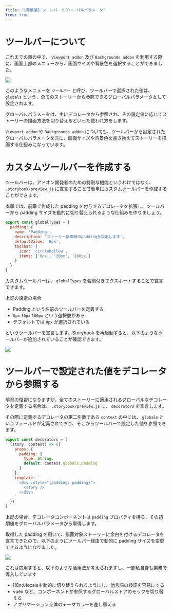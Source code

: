 ```yaml
---
title: "[発展編] ツールバーとグローバルパラメータ"
free: true
---
```


# ツールバーについて

これまでの章の中で、 `Viewport addon` 及び `Backgrounds addon` を利用する際に、画面上部のメニューから、画面サイズや背景色を選択することができました。

![](https://storage.googleapis.com/zenn-user-upload/mjmgw4h49wpq2orbp77u4yepwa8z)

このようなメニューを `ツールバー` と呼び、ツールバーで選択された値は、 `globals` という、全てのストーリーから参照できるグローバルパラメータとして設定されます。

グローバルパラメータは、主にデコレータから参照され、その設定値に応じてストーリーの描画方法を切り替えるといった使われ方をします。

`Viewport addon` や `Backgrounds addon` についても、ツールバーから設定されたグローバルパラメータを元に、画面サイズや背景色を書き換えてストーリーを描画する仕組みになっています。

# カスタムツールバーを作成する

ツールバーは、アドオン開発者のための特別な機能というわけではなく、 `.storybook/preview.js` に宣言することで簡単にカスタムツールバーを作成することができます。

本章では、前章で作成した padding を付与するデコレータを拡張し、ツールバーから padding サイズを動的に切り替えられるような仕組みを作りましょう。

```js:.storybook/preview.js
export const globalTypes = {
  padding: {
    name: 'Padding',
    description: 'ストーリー描画時のpaddingを設定します',
    defaultValue: '0px',
    toolbar: {
      icon: 'circlehollow',
      items: ['0px', '30px', '100px']
    }
  }
}
```

カスタムツールバーは、 `globalTypes` を名前付きエクスポートすることで宣言できます。

上記の設定の場合

- Padding という名前のツールバーを定義する
- `0px` `30px` `100px` という選択肢がある
- デフォルトでは `0px` が選択されている

というツールバーを宣言します。Storybook を再起動すると、以下のようなツールバーが追加されていることが確認できます。

![](https://storage.googleapis.com/zenn-user-upload/5snt3f6uc8b8j2x32g5oqvh1jvg9)

# ツールバーで設定された値をデコレータから参照する

前章の復習になりますが、全てのストーリーに適用されるグローバルなデコレータを定義する場合は、 `.storybook/preview.js` に、 `decorators` を宣言します。

その際に定義するデコレータの第二引数である `context` の中には、 `globals` というフィールドが定義されており、そこからツールバーで設定した値を参照できます。

```js:.storybook/preview.js
export const decorators = [
  (story, context) => ({
    props: {
      padding: {
        type: String,
        default: context.globals.padding
      }
    },
    template: `
      <div :style="{padding: padding}">
        <story />
      </div>
    `
  })
]
```

上記の場合、デコレータコンポーネントは `padding` プロパティを持ち、その初期値をグローバルパラメータから取得します。

取得した padding を用いて、描画対象ストーリーに余白を付けるデコレータを宣言できたので、以下のようにツールバー経由で動的に padding サイズを変更できるようになりました。

![](https://storage.googleapis.com/zenn-user-upload/qal4jtp88yjt8ytd02m1ff0cs9dj)

これは応用すると、以下のような活用法が考えられますし、一部私自身も業務で導入しています

- i18nのlocaleを動的に切り替えられるようにし、他言語の検証を容易にする
- vuex など、コンポーネントが参照するグローバルストアのモックを切り替える
- アプリケーション全体のテーマカラーを差し替える